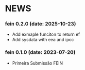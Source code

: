 NEWS
===========

### fein 0.2.0 (date: 2025-10-23)

- Add exmaple funciton to return ef
- Add sysdata with eea and ipcc


### fein 0.1.0 (date: 2023-07-20)

- Primeira Submissão FEIN

